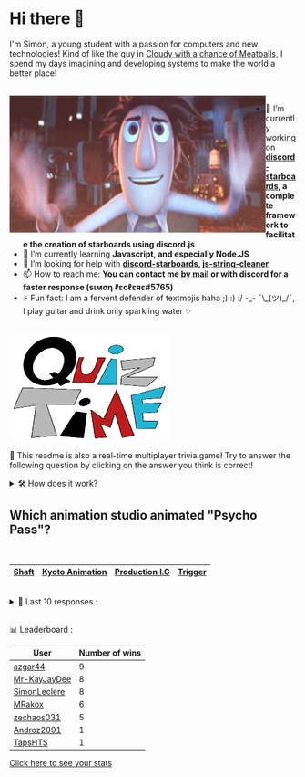 # Hi there 👋

I'm Simon, a young student with a passion for computers and new technologies!
Kind of like the guy in [Cloudy with a chance of Meatballs](https://www.youtube.com/watch?v=dQw4w9WgXcQ), I spend my days imagining and developing systems to make the world a better place!

<br>

<img width="450" height="240" src="./assets/cloudyWithAChanceOfMeatBalls.gif" align=left>

- 🔭 I’m currently working on **[discord-starboards](https://github.com/SimonLeclere/discord-starboards), a complete framework to facilitate the creation of starboards using discord.js**
- 🌱 I’m currently learning **Javascript, and especially Node.JS**
- 🤔 I’m looking for help with **[discord-starboards](https://github.com/SimonLeclere/discord-starboards), [js-string-cleaner](https://github.com/SimonLeclere/Js-String-Cleaner)**
- 📫 How to reach me: **You can contact me [by mail](mailto:simon-leclere@orange.fr) or with discord for a faster response (sιмση ℓεcℓεяε#5765)**
- ⚡ Fun fact: I am a fervent defender of textmojis haha ;) :) :/ -\_- ¯\\\_(ツ)\_/¯, I play guitar and drink only sparkling water ✨

<br>

<img width="280" height="187" src="./assets/quizTime.gif">

<br>

🎲 This readme is also a real-time multiplayer trivia game! Try to answer the following question by clicking on the answer you think is correct!
<details>
  <summary>🛠️ How does it work?</summary>
  Each answer is a link to a pre-filled issue. When you press "Submit new issue", it triggers a Github action workflow that compares your answer with the correct answer, finds a new question and updates the readme.md file. Not bad huh?! This whole process only takes about 20 seconds!
</details>

## Which animation studio animated &quot;Psycho Pass&quot;?

<br>

| [Shaft](https://github.com/SimonLeclere/SimonLeclere/issues/new?title=quiz%7C122%7CShaft&body=Just%20click%20'Submit%20new%20issue'.) | [Kyoto Animation](https://github.com/SimonLeclere/SimonLeclere/issues/new?title=quiz%7C122%7CKyoto%20Animation&body=Just%20click%20'Submit%20new%20issue'.) | [Production I.G](https://github.com/SimonLeclere/SimonLeclere/issues/new?title=quiz%7C122%7CProduction%20I.G&body=Just%20click%20'Submit%20new%20issue'.) | [Trigger](https://github.com/SimonLeclere/SimonLeclere/issues/new?title=quiz%7C122%7CTrigger&body=Just%20click%20'Submit%20new%20issue'.) |
| - | - | - | - | 

<br>

<details>
  <summary>📒 Last 10 responses :</summary>

- **azgar44** answered **Center Parcs** to `De Eemhof, Port Zelande and Het Heijderbos are holiday villas owned by what company?` (Good answer)
- **azgar44** answered **Scimitar** to `Which one of these is not a typical European sword design?` (Good answer)
- **azgar44** answered **Hairy** to `What is the defining characteristic of someone who is described as hirsute?` (Good answer)
- **azgar44** answered **red and yellow** to `What colors are the two circles in the MasterCard logo?` (Good answer)
- **azgar44** answered **Leg** to `What part of the body is damaged if you break your tibia?` (Good answer)
- **azgar44** answered **Caucasus** to `The main objective of the German operation "Case Blue" during World War II was originally to capture what?` (Good answer)
- **azgar44** answered **Spaceman From Pluto** to `What was another suggested name for, the 1985 film, Back to the Future?` (Good answer)
- **azgar44** answered **red** to `What color is a ruby?` (Good answer)
- **azgar44** answered **fashion designer** to `What is Delta Burke's character's job on the sitcom 'Designing Women'?` (Wrong answer)
- **azgar44** answered **Showdown** to `In "Team Fortress 2", what is the fastest taunt kill that can be pulled off?` (Good answer)

</details>

<br>

📊 Leaderboard :

| User | Number of wins |
|-|-|
| [azgar44](https://github.com/azgar44) | 9 |
| [Mr-KayJayDee](https://github.com/Mr-KayJayDee) | 8 |
| [SimonLeclere](https://github.com/SimonLeclere) | 8 |
| [MRakox](https://github.com/MRakox) | 6 |
| [zechaos031](https://github.com/zechaos031) | 5 |
| [Androz2091](https://github.com/Androz2091) | 1 |
| [TapsHTS](https://github.com/TapsHTS) | 1 |

[Click here to see your stats](https://github.com/SimonLeclere/SimonLeclere/issues/new?title=MyStats&body=Just%20click%20%27Submit%20new%20issue%27.)